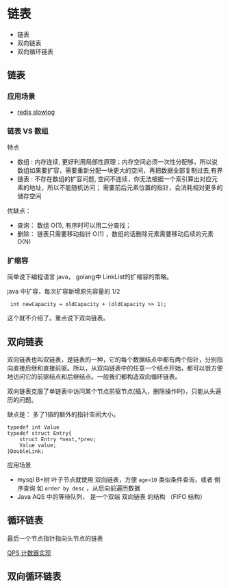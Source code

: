 # 链表

* 链表
* 双向链表
* 双向循环链表


## 链表

### 应用场景

* [redis slowlog](Redis%20slowlog.md)


### 链表 VS 数组

特点

* 数组 : 内存连续, 更好利用局部性原理；内存空间必须一次性分配够，所以说数组如果要扩容，需要重新分配一块更大的空间，再把数据全部复制过去,有界
* 链表 : 不存在数组的扩容问题, 空间不连续，你无法根据一个索引算出对应元素的地址，所以不能随机访问； 需要前后元素位置的指针，会消耗相对更多的储存空间

优缺点：

* 查询： 数组 O(1), 有序时可以用二分查找；
* 删除： 链表只需要移动指针 O(1) ，数组的话删除元素需要移动后续的元素 O(N)




### 扩缩容

简单说下编程语言 java， golang中 LinkList的扩缩容的策略。

java 中扩容，每次扩容新增原先容量的 1/2
```
 int newCapacity = oldCapacity + (oldCapacity >> 1);
```

这个就不介绍了。重点说下双向链表。



## 双向链表

双向链表也叫双链表，是链表的一种，它的每个数据结点中都有两个指针，分别指向直接后继和直接前驱。所以，从双向链表中的任意一个结点开始，都可以很方便地访问它的前驱结点和后继结点。一般我们都构造双向循环链表。

双向链表克服了单链表中访问某个节点前驱节点(插入，删除操作时)，只能从头遍历的问题。

缺点是： 多了1倍的额外的指针空间大小。

```
typedef int Value
typedef struct Entry{
	struct Entry *next,*prev;
	Value value;
}DoubleLink;

```

应用场景

* mysql B+树 叶子节点就使用 双向链表，方便 `age<10` 类似条件查询，或者 倒序查询 如 `order by desc` ，从后向前遍历数据
* Java  AQS 中的等待队列， 是一个双端 双向链表 的结构 （FIFO 结构）


## 循环链表

最后一个节点指针指向头节点的链表

[QPS 计数器实现](QPS%20Counter.md)


## 双向循环链表












